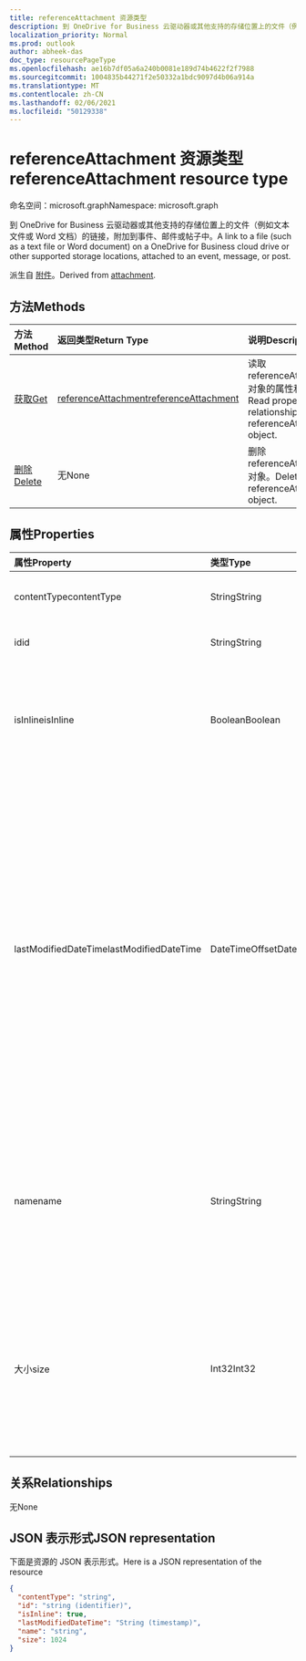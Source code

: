 ```yaml
---
title: referenceAttachment 资源类型
description: 到 OneDrive for Business 云驱动器或其他支持的存储位置上的文件（例如文本文件或 Word 文档）的链接，附加到事件、邮件或帖子中。
localization_priority: Normal
ms.prod: outlook
author: abheek-das
doc_type: resourcePageType
ms.openlocfilehash: ae16b7df05a6a240b0081e189d74b4622f2f7988
ms.sourcegitcommit: 1004835b44271f2e50332a1bdc9097d4b06a914a
ms.translationtype: MT
ms.contentlocale: zh-CN
ms.lasthandoff: 02/06/2021
ms.locfileid: "50129338"
---
```

# <a name="referenceattachment-resource-type"></a><span data-ttu-id="ba98d-103">referenceAttachment 资源类型</span><span class="sxs-lookup"><span data-stu-id="ba98d-103">referenceAttachment resource type</span></span>

<span data-ttu-id="ba98d-104">命名空间：microsoft.graph</span><span class="sxs-lookup"><span data-stu-id="ba98d-104">Namespace: microsoft.graph</span></span>

<span data-ttu-id="ba98d-105">到 OneDrive for Business 云驱动器或其他支持的存储位置上的文件（例如文本文件或 Word 文档）的链接，附加到事件、邮件或帖子中。</span><span class="sxs-lookup"><span data-stu-id="ba98d-105">A link to a file (such as a text file or Word document) on a OneDrive for Business cloud drive or other supported storage locations, attached to an event, message, or post.</span></span>

<span data-ttu-id="ba98d-106">派生自 [附件](attachment.md)。</span><span class="sxs-lookup"><span data-stu-id="ba98d-106">Derived from [attachment](attachment.md).</span></span>

## <a name="methods"></a><span data-ttu-id="ba98d-107">方法</span><span class="sxs-lookup"><span data-stu-id="ba98d-107">Methods</span></span>

| <span data-ttu-id="ba98d-108">方法</span><span class="sxs-lookup"><span data-stu-id="ba98d-108">Method</span></span>       | <span data-ttu-id="ba98d-109">返回类型</span><span class="sxs-lookup"><span data-stu-id="ba98d-109">Return Type</span></span>  |<span data-ttu-id="ba98d-110">说明</span><span class="sxs-lookup"><span data-stu-id="ba98d-110">Description</span></span>|
|:---------------|:--------|:----------|
|[<span data-ttu-id="ba98d-111">获取</span><span class="sxs-lookup"><span data-stu-id="ba98d-111">Get</span></span>](../api/attachment-get.md) | [<span data-ttu-id="ba98d-112">referenceAttachment</span><span class="sxs-lookup"><span data-stu-id="ba98d-112">referenceAttachment</span></span>](referenceattachment.md) |<span data-ttu-id="ba98d-113">读取 referenceAttachment 对象的属性和关系。</span><span class="sxs-lookup"><span data-stu-id="ba98d-113">Read properties and relationships of referenceAttachment object.</span></span>|
|[<span data-ttu-id="ba98d-114">删除</span><span class="sxs-lookup"><span data-stu-id="ba98d-114">Delete</span></span>](../api/attachment-delete.md) | <span data-ttu-id="ba98d-115">无</span><span class="sxs-lookup"><span data-stu-id="ba98d-115">None</span></span> |<span data-ttu-id="ba98d-116">删除 referenceAttachment 对象。</span><span class="sxs-lookup"><span data-stu-id="ba98d-116">Delete referenceAttachment object.</span></span> |

## <a name="properties"></a><span data-ttu-id="ba98d-117">属性</span><span class="sxs-lookup"><span data-stu-id="ba98d-117">Properties</span></span>
| <span data-ttu-id="ba98d-118">属性</span><span class="sxs-lookup"><span data-stu-id="ba98d-118">Property</span></span>     | <span data-ttu-id="ba98d-119">类型</span><span class="sxs-lookup"><span data-stu-id="ba98d-119">Type</span></span>   |<span data-ttu-id="ba98d-120">说明</span><span class="sxs-lookup"><span data-stu-id="ba98d-120">Description</span></span>|
|:---------------|:--------|:----------|
|<span data-ttu-id="ba98d-121">contentType</span><span class="sxs-lookup"><span data-stu-id="ba98d-121">contentType</span></span>|<span data-ttu-id="ba98d-122">String</span><span class="sxs-lookup"><span data-stu-id="ba98d-122">String</span></span>|<span data-ttu-id="ba98d-123">附件的内容类型。</span><span class="sxs-lookup"><span data-stu-id="ba98d-123">The content type of the attachment.</span></span>|
|<span data-ttu-id="ba98d-124">id</span><span class="sxs-lookup"><span data-stu-id="ba98d-124">id</span></span>|<span data-ttu-id="ba98d-125">String</span><span class="sxs-lookup"><span data-stu-id="ba98d-125">String</span></span>|<span data-ttu-id="ba98d-p101">附件 ID。只读。</span><span class="sxs-lookup"><span data-stu-id="ba98d-p101">The attachment ID.  Read-only.</span></span>|
|<span data-ttu-id="ba98d-128">isInline</span><span class="sxs-lookup"><span data-stu-id="ba98d-128">isInline</span></span>|<span data-ttu-id="ba98d-129">Boolean</span><span class="sxs-lookup"><span data-stu-id="ba98d-129">Boolean</span></span>|<span data-ttu-id="ba98d-130">如果附件显示为内嵌在嵌入对象的正文中，则设置为 true。</span><span class="sxs-lookup"><span data-stu-id="ba98d-130">Set to true if the attachment appears inline in the body of the embedding object.</span></span>|
|<span data-ttu-id="ba98d-131">lastModifiedDateTime</span><span class="sxs-lookup"><span data-stu-id="ba98d-131">lastModifiedDateTime</span></span>|<span data-ttu-id="ba98d-132">DateTimeOffset</span><span class="sxs-lookup"><span data-stu-id="ba98d-132">DateTimeOffset</span></span>|<span data-ttu-id="ba98d-p102">上次修改附件的日期和时间。时间戳类型表示使用 ISO 8601 格式的日期和时间信息，并且始终处于 UTC 时间。例如，2014 年 1 月 1 日午夜 UTC 如下所示：`'2014-01-01T00:00:00Z'`</span><span class="sxs-lookup"><span data-stu-id="ba98d-p102">The date and time when the attachment was last modified. The Timestamp type represents date and time information using ISO 8601 format and is always in UTC time. For example, midnight UTC on Jan 1, 2014 would look like this: `'2014-01-01T00:00:00Z'`</span></span>|
|<span data-ttu-id="ba98d-136">name</span><span class="sxs-lookup"><span data-stu-id="ba98d-136">name</span></span>|<span data-ttu-id="ba98d-137">String</span><span class="sxs-lookup"><span data-stu-id="ba98d-137">String</span></span>|<span data-ttu-id="ba98d-p103">显示在用于表示嵌入附件的图标下方的文本。这不必是实际的文件名。</span><span class="sxs-lookup"><span data-stu-id="ba98d-p103">The text that is displayed below the icon representing the embedded attachment. This does not need to be the actual file name.</span></span>|
|<span data-ttu-id="ba98d-140">大小</span><span class="sxs-lookup"><span data-stu-id="ba98d-140">size</span></span>|<span data-ttu-id="ba98d-141">Int32</span><span class="sxs-lookup"><span data-stu-id="ba98d-141">Int32</span></span>|<span data-ttu-id="ba98d-142">存储在邮件附件中的元数据大小（以字节为单位）。</span><span class="sxs-lookup"><span data-stu-id="ba98d-142">The size of the metadata that is stored on the message for the attachment in bytes.</span></span> <span data-ttu-id="ba98d-143">此值不表示实际文件的大小。</span><span class="sxs-lookup"><span data-stu-id="ba98d-143">This value does not indicate the size of the actual file.</span></span>|

## <a name="relationships"></a><span data-ttu-id="ba98d-144">关系</span><span class="sxs-lookup"><span data-stu-id="ba98d-144">Relationships</span></span>
<span data-ttu-id="ba98d-145">无</span><span class="sxs-lookup"><span data-stu-id="ba98d-145">None</span></span>



## <a name="json-representation"></a><span data-ttu-id="ba98d-146">JSON 表示形式</span><span class="sxs-lookup"><span data-stu-id="ba98d-146">JSON representation</span></span>

<span data-ttu-id="ba98d-147">下面是资源的 JSON 表示形式。</span><span class="sxs-lookup"><span data-stu-id="ba98d-147">Here is a JSON representation of the resource</span></span>

<!--{
  "blockType": "resource",
  "optionalProperties": [],
  "baseType": "microsoft.graph.attachment",
  "keyProperty":"id",
  "@odata.type": "microsoft.graph.referenceAttachment"
}-->

```json
{
  "contentType": "string",
  "id": "string (identifier)",
  "isInline": true,
  "lastModifiedDateTime": "String (timestamp)",
  "name": "string",
  "size": 1024
}

```

<!-- uuid: 8fcb5dbc-d5aa-4681-8e31-b001d5168d79
2015-10-25 14:57:30 UTC -->
<!-- {
  "type": "#page.annotation",
  "description": "referenceAttachment resource",
  "keywords": "",
  "section": "documentation",
  "tocPath": ""
}-->

